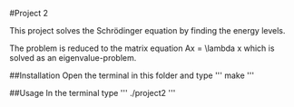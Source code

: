 #Project 2

This project solves the Schrödinger equation by finding the energy levels.

The problem is reduced to the matrix equation
Ax = \lambda x
which is solved as an eigenvalue-problem.

##Installation
Open the terminal in this folder and type
'''
make
'''

##Usage
In the terminal type
'''
./project2
'''